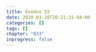 ```yaml
---
title: Exodus 33
date: 2020-03-28T20:21:31-04:00
categories: []
tags: []
chapter: "033"
inprogress: false
---
```


